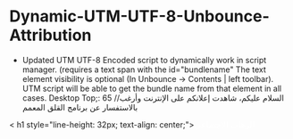 # Dynamic-UTM-UTF-8-Unbounce-Attribution

- Updated UTM UTF-8 Encoded script to dynamically work in script manager. (requires a text span with the id="bundlename"
The text element visibility is optional (In Unbounce -> Contents | left toolbar). UTM script will be able to get the bundle name from that element in all cases.
Desktop Top;: 65
//السلام عليكم، شاهدت إعلانكم على الإنترنت وأرغب بالاستفسار عن برنامج القلق المعمم


< h1 style="line-height: 32px; text-align: center;"><span id="bundlename" style="font-weight: 400; font-family: Tajawal; font-size: 15px; color: rgb(255, 255, 255);">الرهاب الاجتماعي</span></h1 >
